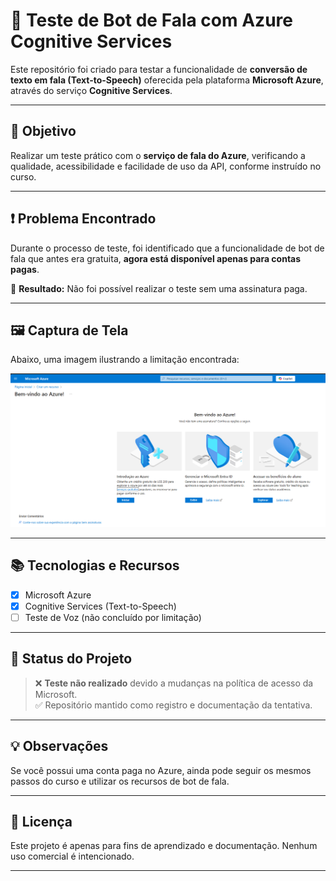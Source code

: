 # 🧪 Teste de Bot de Fala com Azure Cognitive Services

Este repositório foi criado para testar a funcionalidade de **conversão de texto em fala (Text-to-Speech)** oferecida pela plataforma **Microsoft Azure**, através do serviço **Cognitive Services**.

---

## 🎯 Objetivo

Realizar um teste prático com o **serviço de fala do Azure**, verificando a qualidade, acessibilidade e facilidade de uso da API, conforme instruído no curso.

---

## ❗ Problema Encontrado

Durante o processo de teste, foi identificado que a funcionalidade de bot de fala que antes era gratuita, **agora está disponível apenas para contas pagas**.

🛑 **Resultado:** Não foi possível realizar o teste sem uma assinatura paga.

---

## 🖼️ Captura de Tela

Abaixo, uma imagem ilustrando a limitação encontrada:

![Mensagem de erro no Azure](./erro-azure.png)

---

## 📚 Tecnologias e Recursos

- [x] Microsoft Azure
- [x] Cognitive Services (Text-to-Speech)
- [ ] Teste de Voz (não concluído por limitação)

---

## 🚧 Status do Projeto

> ❌ **Teste não realizado** devido a mudanças na política de acesso da Microsoft.  
> ✅ Repositório mantido como registro e documentação da tentativa.

---

## 💡 Observações

Se você possui uma conta paga no Azure, ainda pode seguir os mesmos passos do curso e utilizar os recursos de bot de fala.

---

## 📎 Licença

Este projeto é apenas para fins de aprendizado e documentação. Nenhum uso comercial é intencionado.

---
